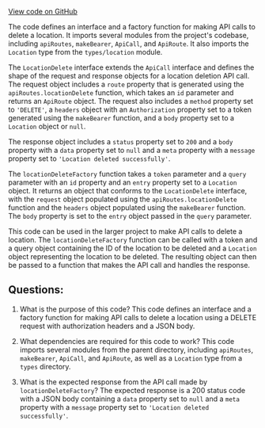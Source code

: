 [View code on GitHub](https://github.com/technologiestiftung/kulturdaten-frontend/blob/master/lib/api/routes/location/delete.ts)

The code defines an interface and a factory function for making API calls to delete a location. It imports several modules from the project's codebase, including `apiRoutes`, `makeBearer`, `ApiCall`, and `ApiRoute`. It also imports the `Location` type from the `types/location` module.

The `LocationDelete` interface extends the `ApiCall` interface and defines the shape of the request and response objects for a location deletion API call. The request object includes a `route` property that is generated using the `apiRoutes.locationDelete` function, which takes an `id` parameter and returns an `ApiRoute` object. The request also includes a `method` property set to `'DELETE'`, a `headers` object with an `Authorization` property set to a token generated using the `makeBearer` function, and a `body` property set to a `Location` object or `null`.

The response object includes a `status` property set to `200` and a `body` property with a `data` property set to `null` and a `meta` property with a `message` property set to `'Location deleted successfully'`.

The `locationDeleteFactory` function takes a `token` parameter and a `query` parameter with an `id` property and an `entry` property set to a `Location` object. It returns an object that conforms to the `LocationDelete` interface, with the `request` object populated using the `apiRoutes.locationDelete` function and the `headers` object populated using the `makeBearer` function. The `body` property is set to the `entry` object passed in the `query` parameter.

This code can be used in the larger project to make API calls to delete a location. The `locationDeleteFactory` function can be called with a token and a query object containing the ID of the location to be deleted and a `Location` object representing the location to be deleted. The resulting object can then be passed to a function that makes the API call and handles the response.
## Questions: 
 1. What is the purpose of this code?
   This code defines an interface and a factory function for making API calls to delete a location using a DELETE request with authorization headers and a JSON body.

2. What dependencies are required for this code to work?
   This code imports several modules from the parent directory, including `apiRoutes`, `makeBearer`, `ApiCall`, and `ApiRoute`, as well as a `Location` type from a `types` directory.

3. What is the expected response from the API call made by `locationDeleteFactory`?
   The expected response is a 200 status code with a JSON body containing a `data` property set to `null` and a `meta` property with a `message` property set to `'Location deleted successfully'`.